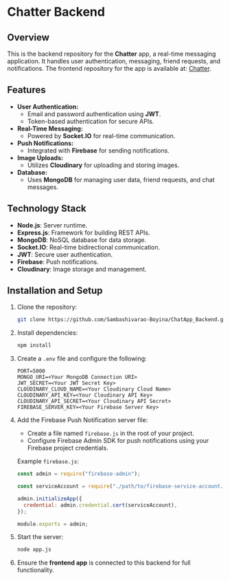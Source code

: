 # Chatter Backend

## Overview
This is the backend repository for the **Chatter** app, a real-time messaging application. It handles user authentication, messaging, friend requests, and notifications. The frontend repository for the app is available at: [Chatter](https://github.com/Sambashivarao-Boyina/ChatterApp.git).

## Features
- **User Authentication:**
  - Email and password authentication using **JWT**.
  - Token-based authentication for secure APIs.
- **Real-Time Messaging:**
  - Powered by **Socket.IO** for real-time communication.
- **Push Notifications:**
  - Integrated with **Firebase** for sending notifications.
- **Image Uploads:**
  - Utilizes **Cloudinary** for uploading and storing images.
- **Database:**
  - Uses **MongoDB** for managing user data, friend requests, and chat messages.

## Technology Stack
- **Node.js**: Server runtime.
- **Express.js**: Framework for building REST APIs.
- **MongoDB**: NoSQL database for data storage.
- **Socket.IO**: Real-time bidirectional communication.
- **JWT**: Secure user authentication.
- **Firebase**: Push notifications.
- **Cloudinary**: Image storage and management.

## Installation and Setup
1. Clone the repository:
   ```bash
   git clone https://github.com/Sambashivarao-Boyina/ChatApp_Backend.git
   ```

2. Install dependencies:
   ```bash
   npm install
   ```

3. Create a `.env` file and configure the following:
   ```env
   PORT=5000
   MONGO_URI=<Your MongoDB Connection URI>
   JWT_SECRET=<Your JWT Secret Key>
   CLOUDINARY_CLOUD_NAME=<Your Cloudinary Cloud Name>
   CLOUDINARY_API_KEY=<Your Cloudinary API Key>
   CLOUDINARY_API_SECRET=<Your Cloudinary API Secret>
   FIREBASE_SERVER_KEY=<Your Firebase Server Key>
   ```

4. Add the Firebase Push Notification server file:
   - Create a file named `firebase.js` in the root of your project.
   - Configure Firebase Admin SDK for push notifications using your Firebase project credentials.

   Example `firebase.js`:
   ```javascript
   const admin = require("firebase-admin");

   const serviceAccount = require("./path/to/firebase-service-account.json");

   admin.initializeApp({
     credential: admin.credential.cert(serviceAccount),
   });

   module.exports = admin;
   ```

5. Start the server:
   ```bash
   node app.js
   ```

6. Ensure the **frontend app** is connected to this backend for full functionality.
